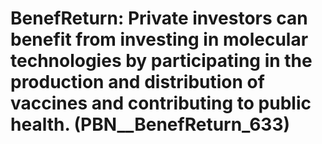 # BenefReturn: __Private investors can benefit from investing in molecular technologies by participating in the production and distribution of vaccines and contributing to public health.__ (PBN__BenefReturn_633)

